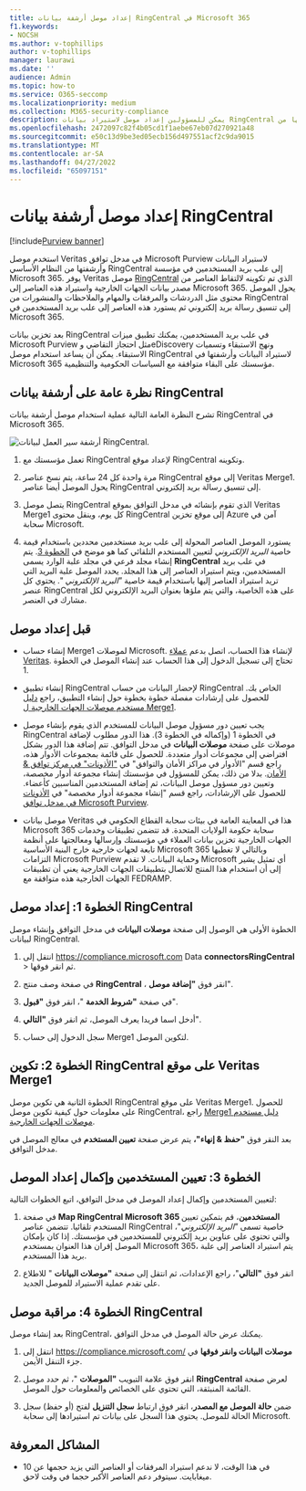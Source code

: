 ```yaml
---
title: إعداد موصل أرشفة بيانات RingCentral في Microsoft 365
f1.keywords:
- NOCSH
ms.author: v-tophillips
author: v-tophillips
manager: laurawi
ms.date: ''
audience: Admin
ms.topic: how-to
ms.service: O365-seccomp
ms.localizationpriority: medium
ms.collection: M365-security-compliance
description: يمكن للمسؤولين إعداد موصل لاستيراد بيانات RingCentral وأرشفتها من Veritas إلى Microsoft 365. يتيح لك هذا الموصل أرشفة البيانات من مصادر بيانات الجهات الخارجية في Microsoft 365. بعد أرشفتك لهذه البيانات، يمكنك استخدام ميزات التوافق مثل الاحتجاز القانوني وeDiscovery ونهج الاستبقاء لإدارة بيانات الجهات الخارجية.
ms.openlocfilehash: 2472097c82f4b05cd1f1aebe67eb07d270921a48
ms.sourcegitcommit: e50c13d9be3ed05ecb156d497551acf2c9da9015
ms.translationtype: MT
ms.contentlocale: ar-SA
ms.lasthandoff: 04/27/2022
ms.locfileid: "65097151"
---
```

# <a name="set-up-a-connector-to-archive-ringcentral-data"></a>إعداد موصل أرشفة بيانات RingCentral

[!include[Purview banner](../includes/purview-rebrand-banner.md)]

استخدم موصل Veritas في مدخل توافق Microsoft Purview لاستيراد البيانات وأرشفتها من النظام الأساسي RingCentral إلى علب بريد المستخدمين في مؤسسة Microsoft 365. يوفر Veritas موصل [RingCentral](https://www.veritas.com/insights/merge1/ringcentral) الذي تم تكوينه لالتقاط العناصر من مصدر بيانات الجهات الخارجية واستيراد هذه العناصر إلى Microsoft 365. يحول الموصل محتوى مثل الدردشات والمرفقات والمهام والملاحظات والمنشورات من RingCentral إلى تنسيق رسالة بريد إلكتروني ثم يستورد هذه العناصر إلى علب بريد المستخدمين في Microsoft 365.

بعد تخزين بيانات RingCentral في علب بريد المستخدمين، يمكنك تطبيق ميزات Microsoft Purview مثل احتجاز التقاضي وeDiscovery ونهج الاستبقاء وتسميات الاستبقاء. يمكن أن يساعد استخدام موصل RingCentral لاستيراد البيانات وأرشفتها في Microsoft 365 مؤسستك على البقاء متوافقة مع السياسات الحكومية والتنظيمية.

## <a name="overview-of-archiving-ringcentral-data"></a>نظرة عامة على أرشفة بيانات RingCentral

تشرح النظرة العامة التالية عملية استخدام موصل أرشفة بيانات RingCentral في Microsoft 365.

![أرشفة سير العمل لبيانات RingCentral.](../media/RingCentralConnectorWorkflow.png)

1. تعمل مؤسستك مع RingCentral لإعداد موقع RingCentral وتكوينه.

2. مرة واحدة كل 24 ساعة، يتم نسخ عناصر RingCentral إلى موقع Veritas Merge1. يحول الموصل أيضا عناصر RingCentral إلى تنسيق رسالة بريد إلكتروني.

3. يتصل موصل RingCentral الذي تقوم بإنشائه في مدخل التوافق بموقع Veritas Merge1 كل يوم، وينقل محتوى RingCentral إلى موقع تخزين Azure آمن في سحابة Microsoft.

4. يستورد الموصل العناصر المحولة إلى علب بريد مستخدمين محددين باستخدام قيمة خاصية *البريد الإلكتروني* لتعيين المستخدم التلقائي كما هو موضح في [الخطوة 3](#step-3-map-users-and-complete-the-connector-setup). يتم إنشاء مجلد فرعي في مجلد علبة الوارد يسمى **RingCentral** في علب بريد المستخدمين، ويتم استيراد العناصر إلى هذا المجلد. يحدد الموصل علبة البريد التي تريد استيراد العناصر إليها باستخدام قيمة خاصية *"البريد الإلكتروني* ". يحتوي كل عنصر RingCentral على هذه الخاصية، والتي يتم ملؤها بعنوان البريد الإلكتروني لكل مشارك في العنصر.

## <a name="before-you-set-up-a-connector"></a>قبل إعداد موصل

- إنشاء حساب Merge1 لموصلات Microsoft. لإنشاء هذا الحساب، اتصل بدعم [عملاء Veritas](https://www.veritas.com/form/requestacall/ms-connectors-contact). تحتاج إلى تسجيل الدخول إلى هذا الحساب عند إنشاء الموصل في الخطوة 1.

- إنشاء تطبيق RingCentral لإحضار البيانات من حساب RingCentral الخاص بك. للحصول على إرشادات مفصلة خطوة بخطوة حول إنشاء التطبيق، راجع [دليل مستخدم موصلات الجهات الخارجية ل Merge1](https://docs.ms.merge1.globanetportal.com/Merge1%20Third-Party%20Connectors%20RingCentral%20User%20Guide.pdf).

- يجب تعيين دور مسؤول موصل البيانات للمستخدم الذي يقوم بإنشاء موصل RingCentral في الخطوة 1 (وإكماله في الخطوة 3). هذا الدور مطلوب لإضافة موصلات على صفحة **موصلات البيانات** في مدخل التوافق. تتم إضافة هذا الدور بشكل افتراضي إلى مجموعات أدوار متعددة. للحصول على قائمة بمجموعات الأدوار هذه، راجع قسم "الأدوار في مراكز الأمان والتوافق" في ["الأذونات" في مركز توافق & الأمان](../security/office-365-security/permissions-in-the-security-and-compliance-center.md#roles-in-the-security--compliance-center). بدلا من ذلك، يمكن للمسؤول في مؤسستك إنشاء مجموعة أدوار مخصصة، وتعيين دور مسؤول موصل البيانات، ثم إضافة المستخدمين المناسبين كأعضاء. للحصول على الإرشادات، راجع قسم "إنشاء مجموعة أدوار مخصصة" في [الأذونات في مدخل توافق Microsoft Purview](microsoft-365-compliance-center-permissions.md#create-a-custom-role-group).

- موصل بيانات Veritas هذا في المعاينة العامة في بيئات سحابة القطاع الحكومي في Microsoft 365 سحابة حكومة الولايات المتحدة. قد تتضمن تطبيقات وخدمات الجهات الخارجية تخزين بيانات العملاء في مؤسستك وإرسالها ومعالجتها على أنظمة تابعة لجهات خارجية خارج البنية الأساسية Microsoft 365 وبالتالي لا تغطيها التزامات Microsoft Purview وحماية البيانات. لا تقدم Microsoft أي تمثيل يشير إلى أن استخدام هذا المنتج للاتصال بتطبيقات الجهات الخارجية يعني أن تطبيقات الجهات الخارجية هذه متوافقة مع FEDRAMP.

## <a name="step-1-set-up-the-ringcentral-connector"></a>الخطوة 1: إعداد موصل RingCentral

الخطوة الأولى هي الوصول إلى صفحة **موصلات البيانات** في مدخل التوافق وإنشاء موصل لبيانات RingCentral.

1. انتقل إلى <https://compliance.microsoft.com> Data **connectorsRingCentral** >  ثم انقر فوقها.

2. في صفحة وصف منتج **RingCentral** ، انقر فوق **"إضافة موصل**".

3. في صفحة **"شروط الخدمة** "، انقر فوق **"قبول**".

4. أدخل اسما فريدا يعرف الموصل، ثم انقر فوق **"التالي**".

5. سجل الدخول إلى حساب Merge1 لتكوين الموصل.

## <a name="step-2-configure-the-ringcentral-on-the-veritas-merge1-site"></a>الخطوة 2: تكوين RingCentral على موقع Veritas Merge1

الخطوة الثانية هي تكوين موصل RingCentral على موقع Veritas Merge1. للحصول على معلومات حول كيفية تكوين موصل RingCentral، راجع [Merge1 دليل مستخدم موصلات الجهات الخارجية](https://docs.ms.merge1.globanetportal.com/Merge1%20Third-Party%20Connectors%20RingCentral%20User%20Guide.pdf).

بعد النقر فوق **"حفظ & إنهاء"،** يتم عرض صفحة **تعيين المستخدم** في معالج الموصل في مدخل التوافق.

## <a name="step-3-map-users-and-complete-the-connector-setup"></a>الخطوة 3: تعيين المستخدمين وإكمال إعداد الموصل

لتعيين المستخدمين وإكمال إعداد الموصل في مدخل التوافق، اتبع الخطوات التالية:

1. في صفحة **Map RingCentral Microsoft 365 المستخدمين**، قم بتمكين تعيين المستخدم تلقائيا. تتضمن عناصر RingCentral خاصية تسمى *"البريد الإلكتروني*"، والتي تحتوي على عناوين بريد إلكتروني للمستخدمين في مؤسستك. إذا كان بإمكان الموصل إقران هذا العنوان بمستخدم Microsoft 365، يتم استيراد العناصر إلى علبة بريد هذا المستخدم.

2. انقر فوق **"التالي**"، راجع الإعدادات، ثم انتقل إلى صفحة **"موصلات البيانات** " للاطلاع على تقدم عملية الاستيراد للموصل الجديد.

## <a name="step-4-monitor-the-ringcentral-connector"></a>الخطوة 4: مراقبة موصل RingCentral

بعد إنشاء موصل RingCentral، يمكنك عرض حالة الموصل في مدخل التوافق.

1. انتقل إلى <https://compliance.microsoft.com/> **موصلات البيانات وانقر فوقها** في جزء التنقل الأيمن.

2. انقر فوق علامة التبويب **"الموصلات** "، ثم حدد موصل **RingCentral** لعرض صفحة القائمة المنبثقة، التي تحتوي على الخصائص والمعلومات حول الموصل.

3. ضمن **حالة الموصل مع المصدر**، انقر فوق ارتباط **سجل التنزيل** لفتح (أو حفظ) سجل الحالة للموصل. يحتوي هذا السجل على بيانات تم استيرادها إلى سحابة Microsoft.

## <a name="known-issues"></a>المشاكل المعروفة

- في هذا الوقت، لا ندعم استيراد المرفقات أو العناصر التي يزيد حجمها عن 10 ميغابايت. سيتوفر دعم العناصر الأكبر حجما في وقت لاحق.
